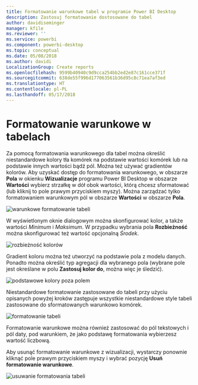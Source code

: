 ```yaml
---
title: Formatowanie warunkowe tabel w programie Power BI Desktop
description: Zastosuj formatowanie dostosowane do tabel
author: davidiseminger
manager: kfile
ms.reviewer: ''
ms.service: powerbi
ms.component: powerbi-desktop
ms.topic: conceptual
ms.date: 05/08/2018
ms.author: davidi
LocalizationGroup: Create reports
ms.openlocfilehash: 9599b40940c9d9cca254bb2ed2e87c161cce371f
ms.sourcegitcommit: 638de55f996d177063561b36d95c8c71ea7af3ed
ms.translationtype: HT
ms.contentlocale: pl-PL
ms.lasthandoff: 05/17/2018
---
```

# <a name="conditional-formatting-in-tables"></a>Formatowanie warunkowe w tabelach
Za pomocą formatowania warunkowego dla tabel można określić niestandardowe kolory tła komórek na podstawie wartości komórek lub na podstawie innych wartości bądź pól. Można też używać gradientów kolorów. Aby uzyskać dostęp do formatowania warunkowego, w obszarze **Pola** w okienku **Wizualizacje** programu Power BI Desktop w obszarze **Wartości** wybierz strzałkę w dół obok wartości, którą chcesz sformatować (lub kliknij to pole prawym przyciskiem myszy). Można zarządzać tylko formatowaniem warunkowym pól w obszarze **Wartości** w obszarze **Pola**.

![warunkowe formatowanie tabeli](media/desktop-conditional-table-formatting/table-formatting_1.png)

W wyświetlonym oknie dialogowym można skonfigurować kolor, a także wartości *Minimum* i *Maksimum*. W przypadku wybrania pola **Rozbieżność** można skonfigurować też wartość opcjonalną *Środek*.

![rozbieżność kolorów](media/desktop-conditional-table-formatting/table-formatting_2.png)

Gradient koloru można też utworzyć na podstawie pola z modelu danych. Ponadto można określić typ agregacji dla wybranego pola (wybrane pole jest określane w polu **Zastosuj kolor do**, można więc je śledzić).

![podstawowe kolory poza polem](media/desktop-conditional-table-formatting/table-formatting_2b.png)

Niestandardowe formatowanie zastosowane do tabeli przy użyciu opisanych powyżej kroków zastępuje wszystkie niestandardowe style tabeli zastosowane do sformatowanych warunkowo komórek.

![formatowanie tabeli](media/desktop-conditional-table-formatting/table-formatting_3.png)

Formatowanie warunkowe można również zastosować do pól tekstowych i pól daty, pod warunkiem, że jako podstawę formatowania wybierzesz wartość liczbową. 

Aby usunąć formatowanie warunkowe z wizualizacji, wystarczy ponownie kliknąć pole prawym przyciskiem myszy i wybrać pozycję **Usuń formatowanie warunkowe**.

![usuwanie formatowania tabeli](media/desktop-conditional-table-formatting/table-formatting_4.png)

